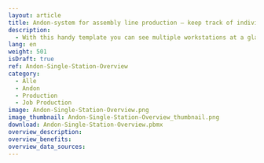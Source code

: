 ```yaml
---
layout: article
title: Andon-system for assembly line production – keep track of individual work steps on a dashboard
description: 
  - With this handy template you can see multiple workstations at a glance. This way you can trackindividual work steps, which helps to improve your processes. In addition, you can react quickly to possible problems of your workers and machine malfunctions at a workstation to efficiently minimize waste. This template can be used in production, e.g. in piece production or assembly line production, as well as in mounting. Download the template now and easily optimize production processes!
lang: en
weight: 501
isDraft: true
ref: Andon-Single-Station-Overview
category:
  - Alle
  - Andon
  - Production
  - Job Production
image: Andon-Single-Station-Overview.png
image_thumbnail: Andon-Single-Station-Overview_thumbnail.png
download: Andon-Single-Station-Overview.pbmx
overview_description:
overview_benefits:
overview_data_sources:
---
```

